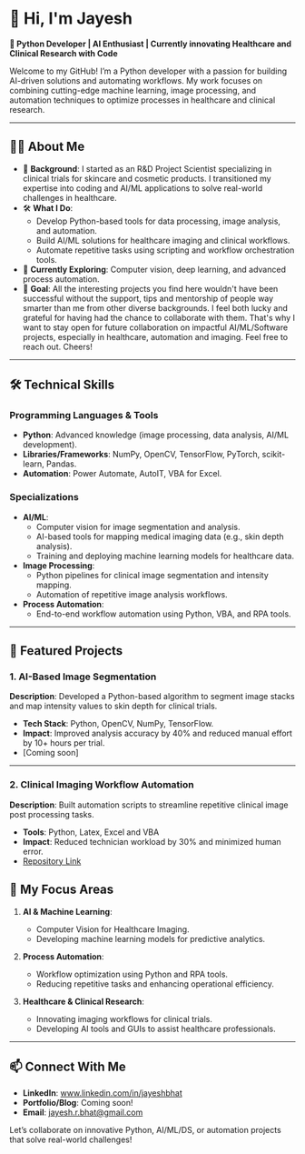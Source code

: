 # 👋 Hi, I'm Jayesh
**🌟 Python Developer | AI Enthusiast | Currently innovating Healthcare and Clinical Research with Code**  

Welcome to my GitHub! I’m a Python developer with a passion for building AI-driven solutions and automating workflows. My work focuses on combining cutting-edge machine learning, image processing, and automation techniques to optimize processes in healthcare and clinical research.  

---

## 🧑‍💻 About Me  

- 🔬 **Background**: I started as an R&D Project Scientist specializing in clinical trials for skincare and cosmetic products. I transitioned my expertise into coding and AI/ML applications to solve real-world challenges in healthcare.  
- 🛠️ **What I Do**:  
  - Develop Python-based tools for data processing, image analysis, and automation.  
  - Build AI/ML solutions for healthcare imaging and clinical workflows.  
  - Automate repetitive tasks using scripting and workflow orchestration tools.  
- 🚀 **Currently Exploring**: Computer vision, deep learning, and advanced process automation.  
- 🎯 **Goal**: All the interesting projects you find here wouldn't have been successful without the support, tips and mentorship of people way smarter than me from other diverse backgrounds. I feel both lucky and grateful for having had the chance to collaborate with them. That's why I want to stay open for future collaboration on impactful AI/ML/Software projects, especially in healthcare, automation and imaging. Feel free to reach out. Cheers!

---

## 🛠️ Technical Skills  

### **Programming Languages & Tools**  
- **Python**: Advanced knowledge (image processing, data analysis, AI/ML development).  
- **Libraries/Frameworks**: NumPy, OpenCV, TensorFlow, PyTorch, scikit-learn, Pandas.  
- **Automation**: Power Automate, AutoIT, VBA for Excel.  

### **Specializations**  
- **AI/ML**:  
  - Computer vision for image segmentation and analysis.  
  - AI-based tools for mapping medical imaging data (e.g., skin depth analysis).  
  - Training and deploying machine learning models for healthcare data.  
- **Image Processing**:  
  - Python pipelines for clinical image segmentation and intensity mapping.  
  - Automation of repetitive image analysis workflows.  
- **Process Automation**:  
  - End-to-end workflow automation using Python, VBA, and RPA tools.  

---

## 🚀 Featured Projects  

### **1. AI-Based Image Segmentation**  
**Description**: Developed a Python-based algorithm to segment image stacks and map intensity values to skin depth for clinical trials.  
- **Tech Stack**: Python, OpenCV, NumPy, TensorFlow.  
- **Impact**: Improved analysis accuracy by 40% and reduced manual effort by 10+ hours per trial.  
- [Coming soon]
---

### **2. Clinical Imaging Workflow Automation**  
**Description**: Built automation scripts to streamline repetitive clinical image post processing tasks.  
- **Tools**: Python, Latex, Excel and VBA  
- **Impact**: Reduced technician workload by 30% and minimized human error.  
- [Repository Link](#)



## 🌟 My Focus Areas  

1. **AI & Machine Learning**:  
   - Computer Vision for Healthcare Imaging.  
   - Developing machine learning models for predictive analytics.  

2. **Process Automation**:  
   - Workflow optimization using Python and RPA tools.  
   - Reducing repetitive tasks and enhancing operational efficiency.  

3. **Healthcare & Clinical Research**:  
   - Innovating imaging workflows for clinical trials.  
   - Developing AI tools and GUIs to assist healthcare professionals.  

---

## 📫 Connect With Me  

- **LinkedIn**: www.linkedin.com/in/jayeshbhat 
- **Portfolio/Blog**: Coming soon!
- **Email**: jayesh.r.bhat@gmail.com

Let’s collaborate on innovative Python, AI/ML/DS, or automation projects that solve real-world challenges!  
